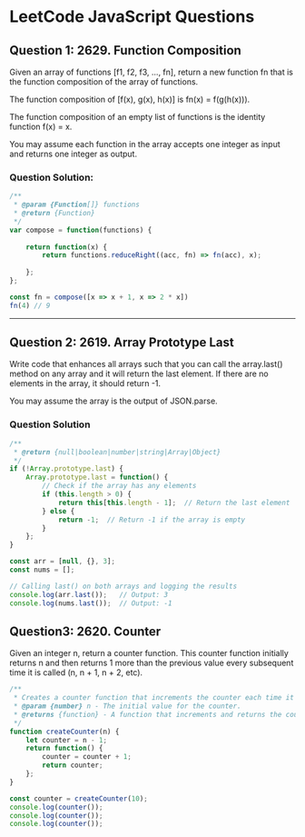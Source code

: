 # LeetCode JavaScript Questions

## Question 1: 2629. Function Composition

Given an array of functions [f1, f2, f3, ..., fn], return a new function fn that is the function composition of the array of functions.

The function composition of [f(x), g(x), h(x)] is fn(x) = f(g(h(x))).

The function composition of an empty list of functions is the identity function f(x) = x.

You may assume each function in the array accepts one integer as input and returns one integer as output.

### Question Solution:
```javaScript
/**
 * @param {Function[]} functions
 * @return {Function}
 */
var compose = function(functions) {
    
    return function(x) {
        return functions.reduceRight((acc, fn) => fn(acc), x);
        
    };
};

const fn = compose([x => x + 1, x => 2 * x])
fn(4) // 9
```
---


## Question 2: 2619. Array Prototype Last
Write code that enhances all arrays such that you can call the array.last() method on any array and it will return the last element. If there are no elements in the array, it should return -1.

You may assume the array is the output of JSON.parse.

### Question Solution 

```javaScript
/**
 * @return {null|boolean|number|string|Array|Object}
 */
if (!Array.prototype.last) {
    Array.prototype.last = function() {
        // Check if the array has any elements
        if (this.length > 0) {
            return this[this.length - 1];  // Return the last element
        } else {
            return -1;  // Return -1 if the array is empty
        }
    };
}

const arr = [null, {}, 3];
const nums = [];

// Calling last() on both arrays and logging the results
console.log(arr.last());   // Output: 3
console.log(nums.last());  // Output: -1
```

## Question3: 2620. Counter
Given an integer n, return a counter function. This counter function initially returns n and then returns 1 more than the previous value every subsequent time it is called (n, n + 1, n + 2, etc).
```javascript
/**
 * Creates a counter function that increments the counter each time it is called.
 * @param {number} n - The initial value for the counter.
 * @returns {function} - A function that increments and returns the counter.
 */
function createCounter(n) {
    let counter = n - 1;
    return function() {
        counter = counter + 1;
        return counter;
    };
}

const counter = createCounter(10);
console.log(counter());
console.log(counter());
console.log(counter());
```